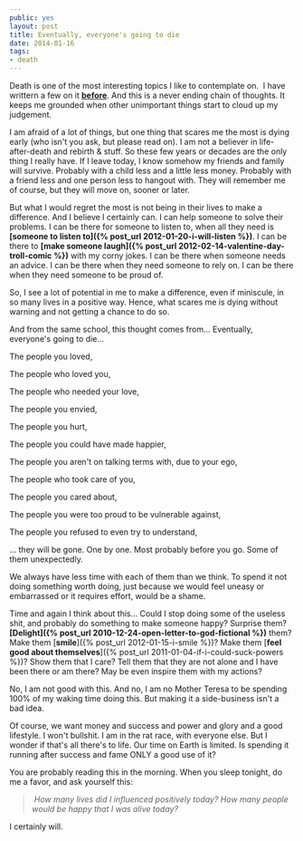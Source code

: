 ```yaml
---
public: yes
layout: post
title: Eventually, everyone's going to die
date: 2014-01-16
tags:
- death
---
```


Death is one of the most interesting topics I like to contemplate on.  I have writtern a few on it **[before](http://1000sher.tumblr.com/post/60153621224/musings-in-icu)**. And this is a never ending chain of thoughts. It keeps me grounded when other unimportant things start to cloud up my judgement. 

I am afraid of a lot of things, but one thing that scares me the most is dying early (who isn't you ask, but please read on). I am not a believer in life-after-death and rebirth & stuff. So these few years or decades are the only thing I really have. If I leave today, I know somehow my friends and family will survive. Probably with a child less and a little less money. Probably with a friend less and one person less to hangout with. They will remember me of course, but they will move on, sooner or later.

But what I would regret the most is not being in their lives to make a difference. And I believe I certainly can. I can help someone to solve their problems. I can be there for someone to listen to, when all they need is **[someone to listen to]({% post_url 2012-01-20-i-will-listen %})**. I can be there to **[make someone laugh]({% post_url 2012-02-14-valentine-day-troll-comic %})** with my corny jokes. I can be there when someone needs an advice. I can be there when they need someone to rely on. I can be there when they need someone to be proud of. 

So, I see a lot of potential in me to make a difference, even if miniscule, in so many lives in a positive way. Hence, what scares me is dying without warning and not getting a chance to do so. 

And from the same school, this thought comes from... Eventually, everyone's going to die...

The people you loved,

The people who loved you,

The people who needed your love,

The people you envied,

The people you hurt, 

The people you could have made happier,

The people you aren't on talking terms with, due to your ego,

The people who took care of you,

The people you cared about,

The people you were too proud to be vulnerable against,

The people you refused to even try to understand, 

... they will be gone. One by one. Most probably before you go. Some of them unexpectedly. 

We always have less time with each of them than we think. To spend it not doing something worth doing, just because we would feel uneasy or embarrassed or it requires effort, would be a shame. 

Time and again I think about this... Could I stop doing some of the useless shit, and probably do something to make someone happy? Surprise them? **[Delight]({% post_url 2010-12-24-open-letter-to-god-fictional %})** them? Make them [**smile**]({% post_url 2012-01-15-i-smile %})? Make them [**feel good about themselves**]({% post_url 2011-01-04-if-i-could-suck-powers %})? Show them that I care? Tell them that they are not alone and I have been there or am there? May be even inspire them with my actions?

No, I am not good with this. And no, I am no Mother Teresa to be spending 100% of my waking time doing this. But making it a side-business isn't a bad idea. 

Of course, we want money and success and power and glory and a good lifestyle. I won't bullshit. I am in the rat race, with everyone else. But I wonder if that's all there's to life. Our time on Earth is limited. Is spending it running after success and fame ONLY a good use of it? 

You are probably reading this in the morning. When you sleep tonight, do me a favor, and ask yourself this:

>  _How many lives did I influenced positively today? How many people would be happy that I was alive today?_

I certainly will.

